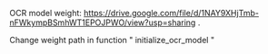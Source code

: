 OCR model weight: https://drive.google.com/file/d/1NAY9XHjTmb-nFWkympBSmhWT1EPOJPWO/view?usp=sharing .

Change weight path in function " initialize_ocr_model "
